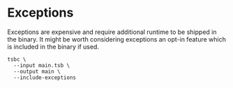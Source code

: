 # Exceptions

Exceptions are expensive and require additional runtime to be shipped in the binary. It might be worth considering exceptions an opt-in feature which is included in the binary if used.

```
tsbc \
  --input main.tsb \
  --output main \
  --include-exceptions
```